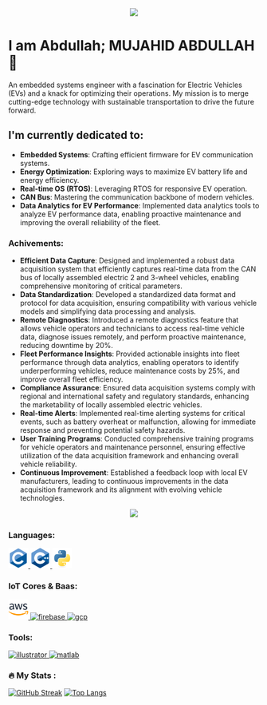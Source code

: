 <div id="header" align="center">
  <img src="https://media.giphy.com/media/rtsSdptxmKB6jQC8Hn/giphy.gif" width="300" hight = "50"/>
</div>

# I am Abdullah; MUJAHID ABDULLAH 🌱

An embedded systems engineer with a fascination for Electric Vehicles (EVs) and a knack for optimizing their operations. 
My mission is to merge cutting-edge technology with sustainable transportation to drive the future forward.

## I'm currently dedicated to:

- **Embedded Systems**: Crafting efficient firmware for EV communication systems.
- **Energy Optimization**: Exploring ways to maximize EV battery life and energy efficiency.
- **Real-time OS (RTOS)**: Leveraging RTOS for responsive EV operation.
- **CAN Bus**: Mastering the communication backbone of modern vehicles.
- **Data Analytics for EV Performance**: Implemented data analytics tools to analyze EV performance data, enabling proactive        maintenance and improving the overall reliability of the fleet.

### Achivements:
- **Efficient Data Capture**: Designed and implemented a robust data acquisition system that efficiently captures real-time data from the CAN bus of locally assembled electric 2 and 3-wheel vehicles, enabling comprehensive monitoring of critical parameters.
- **Data Standardization**: Developed a standardized data format and protocol for data acquisition, ensuring compatibility with various vehicle models and simplifying data processing and analysis.
- **Remote Diagnostics**: Introduced a remote diagnostics feature that allows vehicle operators and technicians to access real-time vehicle data, diagnose issues remotely, and perform proactive maintenance, reducing downtime by 20%.
- **Fleet Performance Insights**: Provided actionable insights into fleet performance through data analytics, enabling operators to identify underperforming vehicles, reduce maintenance costs by 25%, and improve overall fleet efficiency.
- **Compliance Assurance**: Ensured data acquisition systems comply with regional and international safety and regulatory standards, enhancing the marketability of locally assembled electric vehicles.
- **Real-time Alerts**: Implemented real-time alerting systems for critical events, such as battery overheat or malfunction, allowing for immediate response and preventing potential safety hazards.
- **User Training Programs**: Conducted comprehensive training programs for vehicle operators and maintenance personnel, ensuring effective utilization of the data acquisition framework and enhancing overall vehicle reliability.
- **Continuous Improvement**: Established a feedback loop with local EV manufacturers, leading to continuous improvements in the data acquisition framework and its alignment with evolving vehicle technologies.

<div id="EC" align="center">
  <img src="https://media.giphy.com/media/MmKbUStG7pnCANGZvk/giphy.gif" width="200" hight = "50"/>
</div>

<h3 align="left">Languages:</h3>
<p align="left"> <a href="https://www.cprogramming.com/" target="_blank" rel="noreferrer"> <img src="https://raw.githubusercontent.com/devicons/devicon/master/icons/c/c-original.svg" alt="c" width="40" height="40"/> </a> <a href="https://www.w3schools.com/cpp/" target="_blank" rel="noreferrer"> <img src="https://raw.githubusercontent.com/devicons/devicon/master/icons/cplusplus/cplusplus-original.svg" alt="cplusplus" width="40" height="40"/> </a> <a href="https://www.python.org" target="_blank" rel="noreferrer"> <img src="https://raw.githubusercontent.com/devicons/devicon/master/icons/python/python-original.svg" alt="python" width="40" height="40"/> </a> </p>

<h3 align="left">IoT Cores & Baas:</h3>
<p align="left"> <a href="https://aws.amazon.com" target="_blank" rel="noreferrer"> <img src="https://raw.githubusercontent.com/devicons/devicon/master/icons/amazonwebservices/amazonwebservices-original-wordmark.svg" alt="aws" width="40" height="40"/> </a> <a href="https://firebase.google.com/" target="_blank" rel="noreferrer"> <img src="https://www.vectorlogo.zone/logos/firebase/firebase-icon.svg" alt="firebase" width="40" height="40"/> </a> <a href="https://cloud.google.com" target="_blank" rel="noreferrer"> <img src="https://www.vectorlogo.zone/logos/google_cloud/google_cloud-icon.svg" alt="gcp" width="40" height="40"/> </a> </p>


<h3 align="left">Tools:</h3>
<p align="left"> <a href="https://www.adobe.com/in/products/illustrator.html" target="_blank" rel="noreferrer"> <img src="https://www.vectorlogo.zone/logos/adobe_illustrator/adobe_illustrator-icon.svg" alt="illustrator" width="40" height="40"/> </a> <a href="https://www.mathworks.com/" target="_blank" rel="noreferrer"> <img src="https://upload.wikimedia.org/wikipedia/commons/2/21/Matlab_Logo.png" alt="matlab" width="40" height="40"/> </a> </p>


### :fire: My Stats :
[![GitHub Streak](https://github-readme-stats.vercel.app/api?username=engr-mujahidabdullah&show_icons=true&theme=radical)](https://github.com/anuraghazra/github-readme-stats)
[![Top Langs](https://github-readme-stats.vercel.app/api/top-langs/?username=engr-mujahidabdullah&layout=compact&hide=html&theme=radical)](https://github.com/anuraghazra/github-readme-stats)
<!--
**engr-mujahidabdullah/engr-mujahidabdullah** is a ✨ _special_ ✨ repository because its `README.md` (this file) appears on your GitHub profile.

Here are some ideas to get you started:

- 🔭 I’m currently working on ...
- 🌱 I’m currently learning ...
- 👯 I’m looking to collaborate on ...
- 🤔 I’m looking for help with ...
- 💬 Ask me about ...
- 📫 How to reach me: ...
- 😄 Pronouns: ...
- ⚡ Fun fact: ...
-->
